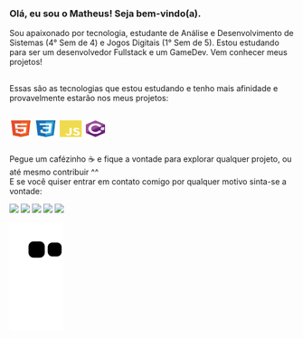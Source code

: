 ### Olá, eu sou o Matheus! Seja bem-vindo(a).
<p>Sou apaixonado por tecnologia, estudante de Análise e Desenvolvimento de Sistemas (4° Sem de 4) e Jogos Digitais (1° Sem de 5). Estou estudando para ser um desenvolvedor Fullstack e um GameDev. Vem conhecer meus projetos!</p>

##

  <p> Essas são as tecnologias que estou estudando e tenho mais afinidade e provavelmente estarão nos meus projetos:</p>
<div style="display: inline_block"><br>
  <img align="center" alt="Rafa-HTML" height="30" width="40" src="https://raw.githubusercontent.com/devicons/devicon/master/icons/html5/html5-original.svg">
  <img align="center" alt="Rafa-CSS" height="30" width="40" src="https://raw.githubusercontent.com/devicons/devicon/master/icons/css3/css3-original.svg">
  <img align="center" alt="Rafa-Js" height="30" width="40" src="https://raw.githubusercontent.com/devicons/devicon/master/icons/javascript/javascript-plain.svg">
  <img align="center" alt="Rafa-Csharp" height="30" width="40" src="https://raw.githubusercontent.com/devicons/devicon/master/icons/csharp/csharp-original.svg">
</div>

##

<p>Pegue um cafézinho ☕ e fique a vontade para explorar qualquer projeto, ou até mesmo contribuir ^^ <BR>
  E se você quiser entrar em contato comigo por qualquer motivo sinta-se a vontade: </p>
  <div>
  <a href="https://api.whatsapp.com/send?phone=5511966198743&text=Ol%C3%A1%2C%20assim%20que%20poss%C3%ADvel%20irei%20te%20responder%20%F0%9F%98%81" target="_blank"><img src="https://img.shields.io/badge/WhatsApp-25D366?style=for-the-badge&logo=whatsapp&logoColor=white"></a>
  <a href="https://www.facebook.com/sfc.matheus" target="_blanl"><img src="https://img.shields.io/badge/Facebook-1877F2?style=for-the-badge&logo=facebook&logoColor=white"></a>
  <a href="https://www.instagram.com/matheusc42/" target="_blank"><img src="https://img.shields.io/badge/-Instagram-%23E4405F?style=for-the-badge&logo=instagram&logoColor=white" target="_blank"></a>
  <a href="https://www.linkedin.com/in/matheus-c%C3%A2ndido-2b1710176/" target="_blank"><img src="https://img.shields.io/badge/-LinkedIn-%230077B5?style=for-the-badge&logo=linkedin&logoColor=white" target="_blank"></a>
    <a href = "mailto:matheuscngdfa@gmail.com"><img src="https://img.shields.io/badge/-Gmail-%23333?style=for-the-badge&logo=gmail&logoColor=white" target="_blank"></a>
 
  ![Snake animation](https://github.com/rafaballerini/rafaballerini/blob/output/github-contribution-grid-snake.svg)
 
</div>
